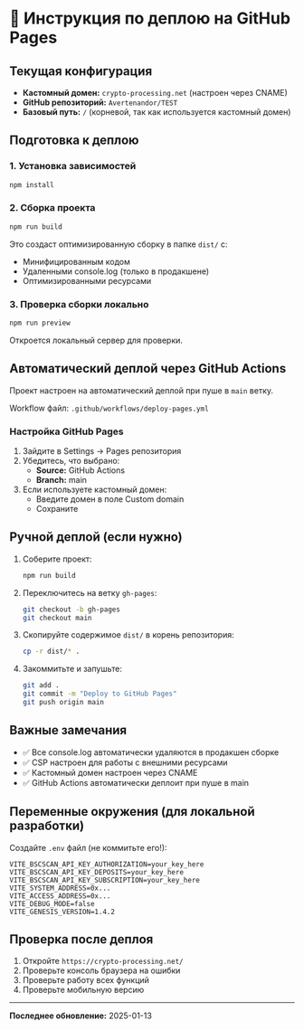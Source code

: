 # 🚀 Инструкция по деплою на GitHub Pages

## Текущая конфигурация

- **Кастомный домен:** `crypto-processing.net` (настроен через CNAME)
- **GitHub репозиторий:** `Avertenandor/TEST`
- **Базовый путь:** `/` (корневой, так как используется кастомный домен)

## Подготовка к деплою

### 1. Установка зависимостей

```bash
npm install
```

### 2. Сборка проекта

```bash
npm run build
```

Это создаст оптимизированную сборку в папке `dist/` с:
- Минифицированным кодом
- Удаленными console.log (только в продакшене)
- Оптимизированными ресурсами

### 3. Проверка сборки локально

```bash
npm run preview
```

Откроется локальный сервер для проверки.

## Автоматический деплой через GitHub Actions

Проект настроен на автоматический деплой при пуше в `main` ветку.

Workflow файл: `.github/workflows/deploy-pages.yml`

### Настройка GitHub Pages

1. Зайдите в Settings → Pages репозитория
2. Убедитесь, что выбрано:
   - **Source:** GitHub Actions
   - **Branch:** main
3. Если используете кастомный домен:
   - Введите домен в поле Custom domain
   - Сохраните

## Ручной деплой (если нужно)

1. Соберите проект:
   ```bash
   npm run build
   ```

2. Переключитесь на ветку `gh-pages`:
   ```bash
   git checkout -b gh-pages
   git checkout main
   ```

3. Скопируйте содержимое `dist/` в корень репозитория:
   ```bash
   cp -r dist/* .
   ```

4. Закоммитьте и запушьте:
   ```bash
   git add .
   git commit -m "Deploy to GitHub Pages"
   git push origin main
   ```

## Важные замечания

- ✅ Все console.log автоматически удаляются в продакшен сборке
- ✅ CSP настроен для работы с внешними ресурсами
- ✅ Кастомный домен настроен через CNAME
- ✅ GitHub Actions автоматически деплоит при пуше в main

## Переменные окружения (для локальной разработки)

Создайте `.env` файл (не коммитьте его!):

```env
VITE_BSCSCAN_API_KEY_AUTHORIZATION=your_key_here
VITE_BSCSCAN_API_KEY_DEPOSITS=your_key_here
VITE_BSCSCAN_API_KEY_SUBSCRIPTION=your_key_here
VITE_SYSTEM_ADDRESS=0x...
VITE_ACCESS_ADDRESS=0x...
VITE_DEBUG_MODE=false
VITE_GENESIS_VERSION=1.4.2
```

## Проверка после деплоя

1. Откройте `https://crypto-processing.net/`
2. Проверьте консоль браузера на ошибки
3. Проверьте работу всех функций
4. Проверьте мобильную версию

---

**Последнее обновление:** 2025-01-13

